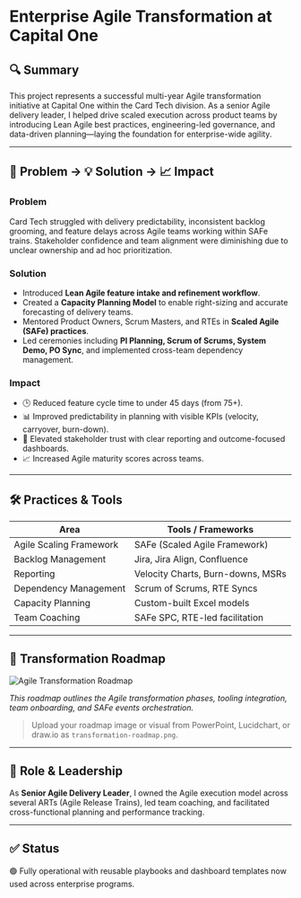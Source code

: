 # Enterprise Agile Transformation at Capital One

## 🔍 Summary
This project represents a successful multi-year Agile transformation initiative at Capital One within the Card Tech division. As a senior Agile delivery leader, I helped drive scaled execution across product teams by introducing Lean Agile best practices, engineering-led governance, and data-driven planning—laying the foundation for enterprise-wide agility.

---

## 🚨 Problem → 💡 Solution → 📈 Impact

### Problem
Card Tech struggled with delivery predictability, inconsistent backlog grooming, and feature delays across Agile teams working within SAFe trains. Stakeholder confidence and team alignment were diminishing due to unclear ownership and ad hoc prioritization.

### Solution
- Introduced **Lean Agile feature intake and refinement workflow**.
- Created a **Capacity Planning Model** to enable right-sizing and accurate forecasting of delivery teams.
- Mentored Product Owners, Scrum Masters, and RTEs in **Scaled Agile (SAFe) practices**.
- Led ceremonies including **PI Planning, Scrum of Scrums, System Demo, PO Sync**, and implemented cross-team dependency management.

### Impact
- 🕒 Reduced feature cycle time to under 45 days (from 75+).
- 📊 Improved predictability in planning with visible KPIs (velocity, carryover, burn-down).
- 🤝 Elevated stakeholder trust with clear reporting and outcome-focused dashboards.
- 📈 Increased Agile maturity scores across teams.

---

## 🛠️ Practices & Tools

| Area                         | Tools / Frameworks              |
|-----------------------------|----------------------------------|
| Agile Scaling Framework     | SAFe (Scaled Agile Framework)   |
| Backlog Management          | Jira, Jira Align, Confluence    |
| Reporting                   | Velocity Charts, Burn-downs, MSRs |
| Dependency Management       | Scrum of Scrums, RTE Syncs      |
| Capacity Planning           | Custom-built Excel models       |
| Team Coaching               | SAFe SPC, RTE-led facilitation  |

---

## 📐 Transformation Roadmap

![Agile Transformation Roadmap](./transformation-roadmap.png)

_This roadmap outlines the Agile transformation phases, tooling integration, team onboarding, and SAFe events orchestration._

> Upload your roadmap image or visual from PowerPoint, Lucidchart, or draw.io as `transformation-roadmap.png`.

---

## 👤 Role & Leadership

As **Senior Agile Delivery Leader**, I owned the Agile execution model across several ARTs (Agile Release Trains), led team coaching, and facilitated cross-functional planning and performance tracking.

---

## ✅ Status

🟢 Fully operational with reusable playbooks and dashboard templates now used across enterprise programs.
